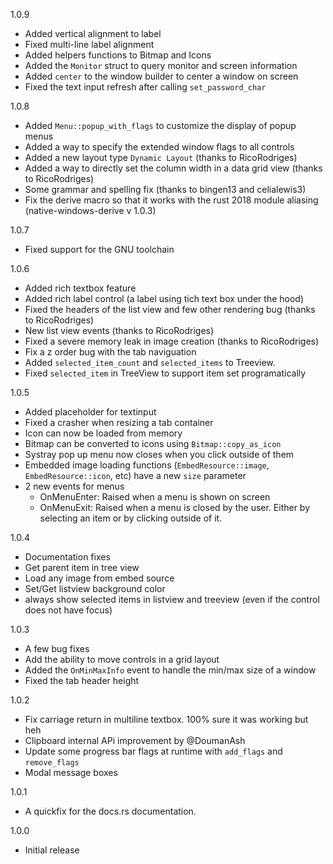 1.0.9
* Added vertical alignment to label
* Fixed multi-line label alignment 
* Added helpers functions to Bitmap and Icons
* Added the `Monitor` struct to query monitor and screen information
* Added `center` to the window builder to center a window on screen
* Fixed the text input refresh after calling `set_password_char`

1.0.8

* Added `Menu::popup_with_flags` to customize the display of popup menus
* Added a way to specify the extended window flags to all controls
* Added a new layout type `Dynamic Layout` (thanks to RicoRodriges)
* Added a way to directly set the column width in a data grid view (thanks to RicoRodriges)
* Some grammar and spelling fix (thanks to bingen13 and celialewis3)
* Fix the derive macro so that it works with the rust 2018 module aliasing (native-windows-derive v 1.0.3)

1.0.7

* Fixed support for the GNU toolchain

1.0.6

* Added rich textbox feature
* Added rich label control (a label using tich text box under the hood)
* Fixed the headers of the list view and few other rendering bug (thanks to RicoRodriges)
* New list view events (thanks to RicoRodriges)
* Fixed a severe memory leak in image creation (thanks to RicoRodriges)
* Fix a z order bug with the tab naviguation
* Added `selected_item_count` and `selected_items` to Treeview.
* Fixed `selected_item` in TreeView to support item set programatically

1.0.5

* Added placeholder for textinput
* Fixed a crasher when resizing a tab container
* Icon can now be loaded from memory
* Bitmap can be converted to icons using `Bitmap::copy_as_icon`
* Systray pop up menu now closes when you click outside of them
* Embedded image loading functions (`EmbedResource::image`, `EmbedResource::icon`, etc) have a new `size` parameter
* 2 new events for menus
  * OnMenuEnter: Raised when a menu is shown on screen
  * OnMenuExit: Raised when a menu is closed by the user. Either by selecting an item or by clicking outside of it.

1.0.4

* Documentation fixes
* Get parent item in tree view
* Load any image from embed source
* Set/Get listview background color
* always show selected items in listview and treeview (even if the control does not have focus)

1.0.3

* A few bug fixes
* Add the ability to move controls in a grid layout
* Added the `OnMinMaxInfo` event to handle the min/max size of a window
* Fixed the tab header height

1.0.2

* Fix carriage return in multiline textbox. 100% sure it was working but heh
* Clipboard internal APi improvement by @DoumanAsh
* Update some progress bar flags at runtime with `add_flags` and `remove_flags` 
* Modal message boxes

1.0.1

* A quickfix for the docs.rs documentation.

1.0.0

* Initial release